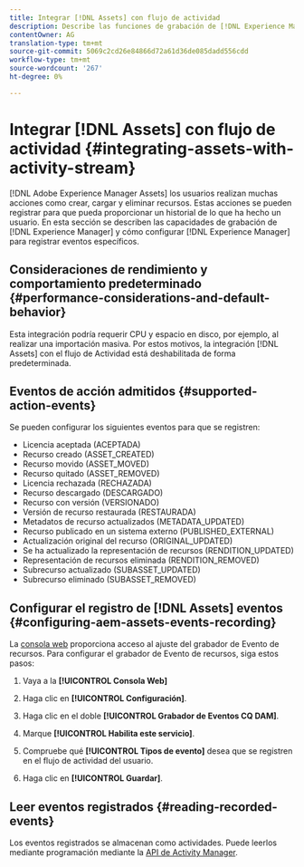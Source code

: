 ```yaml
---
title: Integrar [!DNL Assets] con flujo de actividad
description: Describe las funciones de grabación de [!DNL Experience Manager] y cómo configurarlas para grabar eventos específicos.
contentOwner: AG
translation-type: tm+mt
source-git-commit: 5069c2cd26e84866d72a61d36de085dadd556cdd
workflow-type: tm+mt
source-wordcount: '267'
ht-degree: 0%

---
```



# Integrar [!DNL Assets] con flujo de actividad {#integrating-assets-with-activity-stream}

[!DNL Adobe Experience Manager Assets] los usuarios realizan muchas acciones como crear, cargar y eliminar recursos. Estas acciones se pueden registrar para que pueda proporcionar un historial de lo que ha hecho un usuario. En esta sección se describen las capacidades de grabación de [!DNL Experience Manager] y cómo configurar [!DNL Experience Manager] para registrar eventos específicos.

## Consideraciones de rendimiento y comportamiento predeterminado {#performance-considerations-and-default-behavior}

Esta integración podría requerir CPU y espacio en disco, por ejemplo, al realizar una importación masiva. Por estos motivos, la integración [!DNL Assets] con el flujo de Actividad está deshabilitada de forma predeterminada.

## Eventos de acción admitidos {#supported-action-events}

Se pueden configurar los siguientes eventos para que se registren:

* Licencia aceptada (ACEPTADA)
* Recurso creado (ASSET_CREATED)
* Recurso movido (ASSET_MOVED)
* Recurso quitado (ASSET_REMOVED)
* Licencia rechazada (RECHAZADA)
* Recurso descargado (DESCARGADO)
* Recurso con versión (VERSIONADO)
* Versión de recurso restaurada (RESTAURADA)
* Metadatos de recurso actualizados (METADATA_UPDATED)
* Recurso publicado en un sistema externo (PUBLISHED_EXTERNAL)
* Actualización original del recurso (ORIGINAL_UPDATED)
* Se ha actualizado la representación de recursos (RENDITION_UPDATED)
* Representación de recursos eliminada (RENDITION_REMOVED)
* Subrecurso actualizado (SUBASSET_UPDATED)
* Subrecurso eliminado (SUBASSET_REMOVED)

## Configurar el registro de [!DNL Assets] eventos {#configuring-aem-assets-events-recording}

La [consola web](/help/sites-deploying/configuring-osgi.md) proporciona acceso al ajuste del grabador de Evento de recursos. Para configurar el grabador de Evento de recursos, siga estos pasos:

1. Vaya a la **[!UICONTROL Consola Web]**

1. Haga clic en **[!UICONTROL Configuración]**.

1. Haga clic en el doble **[!UICONTROL Grabador de Eventos CQ DAM]**.

1. Marque **[!UICONTROL Habilita este servicio]**.

1. Compruebe qué **[!UICONTROL Tipos de evento]** desea que se registren en el flujo de actividad del usuario.

1. Haga clic en **[!UICONTROL Guardar]**.

## Leer eventos registrados {#reading-recorded-events}

Los eventos registrados se almacenan como actividades. Puede leerlos mediante programación mediante la [API de Activity Manager](https://helpx.adobe.com/experience-manager/6-5/sites/developing/using/reference-materials/javadoc/com/adobe/granite/activitystreams/ActivityManager.html).

